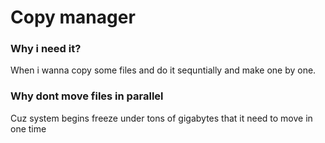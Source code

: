 # Copy manager
### Why i need it?
When i wanna copy some files and do it sequntially and make one by one.

### Why dont move files in parallel
Cuz system begins freeze under tons of gigabytes that it need to move in one time


